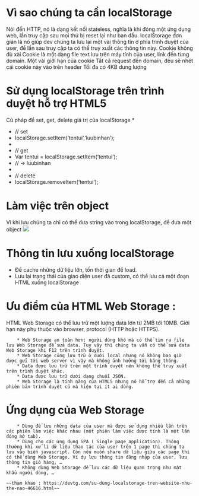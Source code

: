 # Vì sao chúng ta cần localStorage
Nói đến HTTP, nó là dạng kết nối stateless, nghĩa là khi đóng một ứng dụng web, lần truy cập sau mọi thứ bị reset lại như ban đầu.
localStorage đơn giản là nó giúp dev chúng ta lưu lại một vài thông tin ở phía trình duyệt của user, để lần sau truy cập ta có thể truy xuất các thông tin này.
Cookie không đủ xài
Cookie là một dạng file text lưu trên máy tính của user, link đến từng domain. Một vài giới hạn của cookie
Tất cả request đến domain, đều sẽ nhét cái cookie này vào trên header
Tối đa có 4KB dung lượng
# Sử dụng localStorage trên trình duyệt hỗ trợ HTML5
Cú pháp để set, get, delete giá trị của localStorage
*  
* // set
* localStorage.setItem(‘tentui’,’luubinhan’);
*  
* // get
* Var tentui = localStorage.setItem(‘tentui’);
* // -> luubinhan
*  
* // delete
* localStorage.removeItem(‘tentui’);
# Làm việc trên object
Vì khi lưu chúng ta chỉ có thể đưa string vào trong localStorage, để đưa một object
![](https://images.viblo.asia/1ee1e2c3-d8fa-47db-bbc9-32f8bf693fe6.png)
# Thông tin lưu xuống localStorage
* Để cache những dữ liệu lớn, tốn thời gian để load.
* Lưu lại trạng thái của giao diện user đã custom, có thể lưu cả một đoạn HTML xuống localStorage
# Ưu điểm của HTML Web Storage :
HTML Web Storage có thể lưu trữ một lượng data lớn từ 2MB tới 10MB. Giới hạn này phụ thuộc vào browser, protocol (HTTP hoặc HTTPS).

        * Web Storage an toàn hơn: người dúng khó mà có thể tìm ra file lưu Web Storage để sửa data. Tuy vậy thì chúng ta vẫn có thể sửa data Web Storage khi F12 trên trình duyệt.
        * Web Storage cũng lưu trữ ở dưới local nhưng nó không bao giờ được gửi tới web server vì vậy mà không ảnh hưởng tới băng thông.
        * Data được lưu trữ trên một trình duyệt nên không thể truy xuất trên trình duyệt khác.
        * Data được lưu trữ dưới dạng chuỗi JSON.
        * Web Storage là tính năng của HTML5 nhưng nó hỗ trợ đến cả những phiên bản trình duyệt cũ mà hiện tại ít ai dùng.

# Ứng dụng của Web Storage
        * Dùng để lưu những data của user mà được sử dụng nhiều lần trên các phiên làm việc khác nhau (một phiên làm việc được tính là một lần đóng mở tab).
        * Dùng cho các ứng dụng SPA ( Single page application). Thông thường khi xử lí dữ liệu thao tác của user trên 1 page thì chúng ta lưu vào biến javascript. Còn nếu muốn share dữ liệu giữa các page thì có thể dùng Web Storage. Ví dụ lưu thông tin đăng nhập của user, lưu thông tin giỏ hàng, …
        * Không dùng Web Storage để lưu các dữ liệu quan trọng như mật khẩu người dùng, …



`~~tham khao : https://devtg.com/su-dung-localstorage-tren-website-nhu-the-nao-46616.html~~`